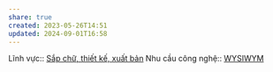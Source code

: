 ```yaml
---
share: true
created: 2023-05-26T14:51
updated: 2024-09-01T16:58
---
```

Lĩnh vực:: [Sắp chữ, thiết kế, xuất bản](../../L%C4%A9nh%20v%E1%BB%B1c/S%E1%BA%AFp%20ch%E1%BB%AF,%20thi%E1%BA%BFt%20k%E1%BA%BF,%20xu%E1%BA%A5t%20b%E1%BA%A3n.md)
Nhu cầu công nghệ:: [WYSIWYM](./WYSIWYM.md)